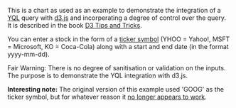 This is a chart as used as an example to demonstrate the integration of a [YQL](http://developer.yahoo.com/yql/) query with [d3.js](http://d3js.org/)  and incorperating a degree of control over the query. It is described in the book [D3 Tips and Tricks](https://leanpub.com/D3-Tips-and-Tricks).

You can enter a stock in the form of a [ticker symbol](http://en.wikipedia.org/wiki/Ticker_symbol) (YHOO = Yahoo!, MSFT = Microsoft, KO = Coca-Cola) along with a start and end date (in the format yyyy-mm-dd).

Fair Warning: There is no degree of sanitisation or validation on the inputs. The purpose is to demonstrate the YQL integration with d3.js.

**Interesting note:** The original version of this example used 'GOOG' as the ticker symbol, but for whatever reason it [no longer appears to work](http://stackoverflow.com/questions/22150029/option-symbol-goog-not-working-in-yql). 